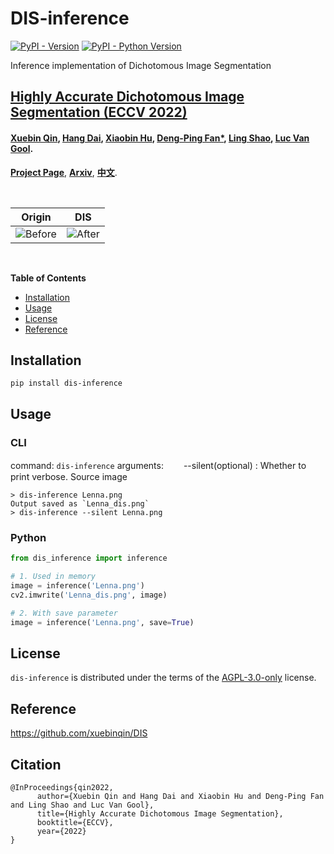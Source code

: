 # DIS-inference

[![PyPI - Version](https://img.shields.io/pypi/v/dis-inference.svg)](https://pypi.org/project/dis-inference)
[![PyPI - Python Version](https://img.shields.io/pypi/pyversions/dis-inference.svg)](https://pypi.org/project/dis-inference)

Inference implementation of Dichotomous Image Segmentation
## [Highly Accurate Dichotomous Image Segmentation (ECCV 2022)](https://arxiv.org/pdf/2203.03041.pdf)
#### [Xuebin Qin](https://xuebinqin.github.io/), [Hang Dai](https://scholar.google.co.uk/citations?user=6yvjpQQAAAAJ&hl=en), [Xiaobin Hu](https://scholar.google.de/citations?user=3lMuodUAAAAJ&hl=en), [Deng-Ping Fan*](https://dengpingfan.github.io/), [Ling Shao](https://scholar.google.com/citations?user=z84rLjoAAAAJ&hl=en), [Luc Van Gool](https://scholar.google.com/citations?user=TwMib_QAAAAJ&hl=en).
[**Project Page**](https://xuebinqin.github.io/dis/index.html), [**Arxiv**](https://arxiv.org/pdf/2203.03041.pdf), [**中文**](https://github.com/xuebinqin/xuebinqin.github.io/blob/main/ECCV2022_DIS_Chinese.pdf).

<br>

| Origin | DIS |
|--|--|
|![Before](https://github.com/dh031200/DIS-inference/blob/main/assets/Lenna.png)|![After](https://github.com/dh031200/DIS-inference/blob/main/assets/Lenna_dis.png)|

<br>

**Table of Contents**

- [Installation](#installation)
- [Usage](#usage)
- [License](#license)
- [Reference](#reference)

## Installation

```console
pip install dis-inference
```

## Usage
### CLI
command:  `dis-inference`
arguments:
　　--silent(optional) : Whether to print verbose.  Source image
```console
> dis-inference Lenna.png
Output saved as `Lenna_dis.png`
> dis-inference --silent Lenna.png
```

### Python
```python
from dis_inference import inference

# 1. Used in memory
image = inference('Lenna.png')
cv2.imwrite('Lenna_dis.png', image)

# 2. With save parameter
image = inference('Lenna.png', save=True)
```

## License

`dis-inference` is distributed under the terms of the [AGPL-3.0-only](https://spdx.org/licenses/AGPL-3.0-only.html) license.

## Reference

https://github.com/xuebinqin/DIS

## Citation

```
@InProceedings{qin2022,
      author={Xuebin Qin and Hang Dai and Xiaobin Hu and Deng-Ping Fan and Ling Shao and Luc Van Gool},
      title={Highly Accurate Dichotomous Image Segmentation},
      booktitle={ECCV},
      year={2022}
}
```
